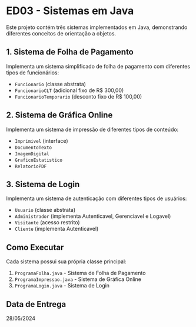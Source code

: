 # ED03 - Sistemas em Java

Este projeto contém três sistemas implementados em Java, demonstrando diferentes conceitos de orientação a objetos.

## 1. Sistema de Folha de Pagamento

Implementa um sistema simplificado de folha de pagamento com diferentes tipos de funcionários:
- `Funcionario` (classe abstrata)
- `FuncionarioCLT` (adicional fixo de R$ 300,00)
- `FuncionarioTemporario` (desconto fixo de R$ 100,00)

## 2. Sistema de Gráfica Online

Implementa um sistema de impressão de diferentes tipos de conteúdo:
- `Imprimivel` (interface)
- `DocumentoTexto`
- `ImagemDigital`
- `GraficoEstatistico`
- `RelatorioPDF`

## 3. Sistema de Login

Implementa um sistema de autenticação com diferentes tipos de usuários:
- `Usuario` (classe abstrata)
- `Administrador` (implementa Autenticavel, Gerenciavel e Logavel)
- `Visitante` (acesso restrito)
- `Cliente` (implementa Autenticavel)

## Como Executar

Cada sistema possui sua própria classe principal:
1. `ProgramaFolha.java` - Sistema de Folha de Pagamento
2. `ProgramaImpressao.java` - Sistema de Gráfica Online
3. `ProgramaLogin.java` - Sistema de Login

## Data de Entrega
28/05/2024 